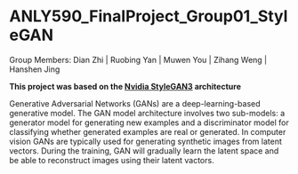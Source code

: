 # ANLY590_FinalProject_Group01_StyleGAN

Group Members: Dian Zhi | Ruobing Yan | Muwen You | Zihang Weng | Hanshen Jing

**This project was based on the [Nvidia StyleGAN3](https://github.com/NVlabs/stylegan3) architecture**

Generative Adversarial Networks (GANs) are a deep-learning-based generative model. The GAN model architecture involves two sub-models: a generator model for generating 
new examples and a discriminator model for classifying whether generated examples are real or generated. In computer vision GANs are typically used for generating 
synthetic images from latent vectors. During the training, GAN will gradually learn the latent space and be able to reconstruct images using their latent vactors.

<!---StyleGAN is a special architecture of GAN model. Unlike traditional GANs, in which the GAN takes latent vectors directly into the generator at the input layer, styleGAN 
has a special component called *mapping network*. In StyleGAN, the latent vactors were first entered into the mapping network (which is composed by multiple fully 
connected layers) to generate a intermediate vector w (we view this as sort of a feature vector). The generator of StyleGAN takes a constant 4x4x512 matrix as input, and
try to scale up layer by layer. In each synthetic layer, the intermediate vector w was combined with generator's output via AdaIN function to make sure that the generated
image still have the features in the original image. This architecture of StyleGAN makes it easiler to change--->
